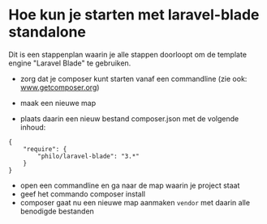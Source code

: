 # Hoe kun je starten met laravel-blade standalone
Dit is een stappenplan waarin je alle stappen doorloopt om de template engine "Laravel Blade" te gebruiken.

- zorg dat je composer kunt starten vanaf een commandline  (zie ook: www.getcomposer.org)

- maak een nieuwe map
- plaats daarin een nieuw bestand composer.json met de volgende inhoud:
```
{
    "require": {
        "philo/laravel-blade": "3.*"
    }
}
```
- open een commandline en ga naar de map waarin je project staat
- geef het commando composer install
- composer gaat nu een nieuwe map aanmaken `vendor` met daarin alle benodigde bestanden


